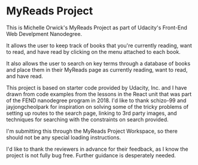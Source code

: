 # MyReads Project

This is Michelle Orwick's MyReads Project as part of Udacity's Front-End Web Develpment Nanodegree.

It allows the user to keep track of books that you're currently reading, want to read, and have read by clicking on the menu attached to each book.

It also allows the user to search on key terms through a database of books and place them in their MyReads page as currently reading, want to read, and have read.

This project is based on starter code provided by Udacity, Inc. and I have drawn from code examples from the lessons in the React unit that was part of the FEND nanodegree program in 2018. I'd like to thank schizo-99 and jayjongcheolpark for inspiration on solving some of the tricky problems of setting up routes to the search page, linking to 3rd party images, and techniques for searching with the constraints on search provided.

I'm submitting this through the MyReads Project Workspace, so there should not be any special loading instructions.  

I'd like to thank the reviewers in advance for their feedback, as I know the project is not fully bug free.  Further guidance is desperately needed.

